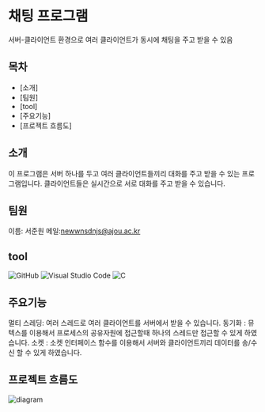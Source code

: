 # 채팅 프로그램

서버-클라이언트 환경으로 여러 클라이언트가 동시에 채팅을 주고 받을 수 있음

## 목차

- [소개]
- [팀원]
- [tool]
- [주요기능]
- [프로젝트 흐름도]

## 소개
이 프로그램은 서버 하나를 두고 여러 클라이언트들끼리 대화를 주고 받을 수 있는 프로그램입니다.
클라이언트들은 실시간으로 서로 대화를 주고 받을 수 있습니다.

## 팀원
이름: 서준원 메일:newwnsdnjs@ajou.ac.kr

## tool
![GitHub](https://img.shields.io/badge/GitHub-181717?style=flat&logo=github&logoColor=white)
![Visual Studio Code](https://img.shields.io/badge/Visual_Studio_Code-007ACC?style=flat&logo=visual-studio-code&logoColor=white)
![C](https://img.shields.io/badge/C-F05032?style=flat&logo=C&logoColor=white)

## 주요기능
멀티 스레딩: 여러 스레드로 여러 클라이언트를 서버에서 받을 수 있습니다.
동기화 : 뮤텍스를 이용해서 프로세스의 공유자원에 접근할때 하나의 스레드만 접근할 수 있게 하였습니다.
소켓 : 소켓 인터페이스 함수를 이용해서 서버와 클라이언트끼리 데이터를 송/수신 할 수 있게 하였습니다.


## 프로젝트 흐름도
![diagram](https://github.com/seo-junwon/ser-client/assets/171214866/d96f62e2-8341-4974-a5fe-5749cc7bd0ae)








